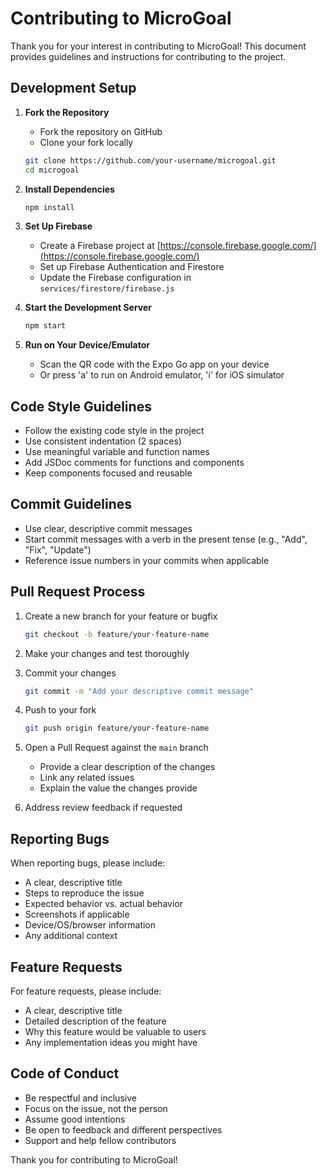 # Contributing to MicroGoal

Thank you for your interest in contributing to MicroGoal! This document provides guidelines and instructions for contributing to the project.

## Development Setup

1. **Fork the Repository**
   - Fork the repository on GitHub
   - Clone your fork locally
   ```bash
   git clone https://github.com/your-username/microgoal.git
   cd microgoal
   ```

2. **Install Dependencies**
   ```bash
   npm install
   ```

3. **Set Up Firebase**
   - Create a Firebase project at [https://console.firebase.google.com/](https://console.firebase.google.com/)
   - Set up Firebase Authentication and Firestore
   - Update the Firebase configuration in `services/firestore/firebase.js`

4. **Start the Development Server**
   ```bash
   npm start
   ```

5. **Run on Your Device/Emulator**
   - Scan the QR code with the Expo Go app on your device
   - Or press 'a' to run on Android emulator, 'i' for iOS simulator

## Code Style Guidelines

- Follow the existing code style in the project
- Use consistent indentation (2 spaces)
- Use meaningful variable and function names
- Add JSDoc comments for functions and components
- Keep components focused and reusable

## Commit Guidelines

- Use clear, descriptive commit messages
- Start commit messages with a verb in the present tense (e.g., "Add", "Fix", "Update")
- Reference issue numbers in your commits when applicable

## Pull Request Process

1. Create a new branch for your feature or bugfix
   ```bash
   git checkout -b feature/your-feature-name
   ```

2. Make your changes and test thoroughly

3. Commit your changes
   ```bash
   git commit -m "Add your descriptive commit message"
   ```

4. Push to your fork
   ```bash
   git push origin feature/your-feature-name
   ```

5. Open a Pull Request against the `main` branch
   - Provide a clear description of the changes
   - Link any related issues
   - Explain the value the changes provide

6. Address review feedback if requested

## Reporting Bugs

When reporting bugs, please include:
- A clear, descriptive title
- Steps to reproduce the issue
- Expected behavior vs. actual behavior
- Screenshots if applicable
- Device/OS/browser information
- Any additional context

## Feature Requests

For feature requests, please include:
- A clear, descriptive title
- Detailed description of the feature
- Why this feature would be valuable to users
- Any implementation ideas you might have

## Code of Conduct

- Be respectful and inclusive
- Focus on the issue, not the person
- Assume good intentions
- Be open to feedback and different perspectives
- Support and help fellow contributors

Thank you for contributing to MicroGoal! 